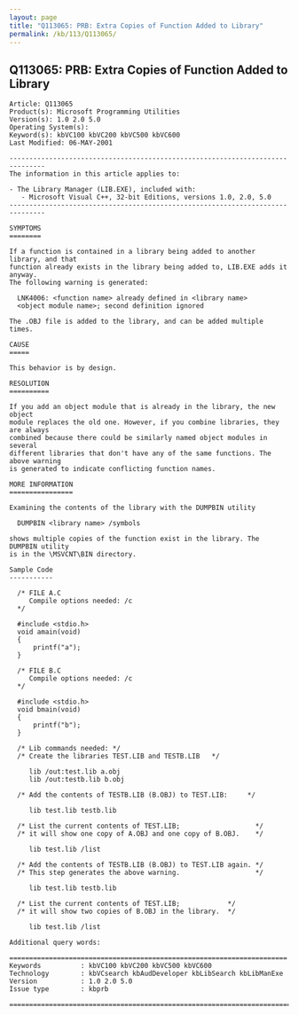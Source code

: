 ```yaml
---
layout: page
title: "Q113065: PRB: Extra Copies of Function Added to Library"
permalink: /kb/113/Q113065/
---
```


## Q113065: PRB: Extra Copies of Function Added to Library

	Article: Q113065
	Product(s): Microsoft Programming Utilities
	Version(s): 1.0 2.0 5.0
	Operating System(s): 
	Keyword(s): kbVC100 kbVC200 kbVC500 kbVC600
	Last Modified: 06-MAY-2001
	
	-------------------------------------------------------------------------------
	The information in this article applies to:
	
	- The Library Manager (LIB.EXE), included with:
	   - Microsoft Visual C++, 32-bit Editions, versions 1.0, 2.0, 5.0 
	-------------------------------------------------------------------------------
	
	SYMPTOMS
	========
	
	If a function is contained in a library being added to another library, and that
	function already exists in the library being added to, LIB.EXE adds it anyway.
	The following warning is generated:
	
	  LNK4006: <function name> already defined in <library name>
	  <object module name>; second definition ignored
	
	The .OBJ file is added to the library, and can be added multiple times.
	
	CAUSE
	=====
	
	This behavior is by design.
	
	RESOLUTION
	==========
	
	If you add an object module that is already in the library, the new object
	module replaces the old one. However, if you combine libraries, they are always
	combined because there could be similarly named object modules in several
	different libraries that don't have any of the same functions. The above warning
	is generated to indicate conflicting function names.
	
	MORE INFORMATION
	================
	
	Examining the contents of the library with the DUMPBIN utility
	
	  DUMPBIN <library name> /symbols
	
	shows multiple copies of the function exist in the library. The DUMPBIN utility
	is in the \MSVCNT\BIN directory.
	
	Sample Code
	-----------
	
	  /* FILE A.C
	     Compile options needed: /c
	  */ 
	
	  #include <stdio.h>
	  void amain(void)
	  {
	      printf("a");
	  }
	
	  /* FILE B.C
	     Compile options needed: /c
	  */ 
	
	  #include <stdio.h>
	  void bmain(void)
	  {
	      printf("b");
	  }
	
	  /* Lib commands needed: */ 
	  /* Create the libraries TEST.LIB and TESTB.LIB   */ 
	
	     lib /out:test.lib a.obj
	     lib /out:testb.lib b.obj
	
	  /* Add the contents of TESTB.LIB (B.OBJ) to TEST.LIB:     */ 
	
	     lib test.lib testb.lib
	
	  /* List the current contents of TEST.LIB;                   */ 
	  /* it will show one copy of A.OBJ and one copy of B.OBJ.    */ 
	
	     lib test.lib /list
	
	  /* Add the contents of TESTB.LIB (B.OBJ) to TEST.LIB again. */ 
	  /* This step generates the above warning.                   */ 
	
	     lib test.lib testb.lib
	
	  /* List the current contents of TEST.LIB;            */ 
	  /* it will show two copies of B.OBJ in the library.  */ 
	
	     lib test.lib /list
	
	Additional query words:
	
	======================================================================
	Keywords          : kbVC100 kbVC200 kbVC500 kbVC600 
	Technology        : kbVCsearch kbAudDeveloper kbLibSearch kbLibManExe
	Version           : 1.0 2.0 5.0
	Issue type        : kbprb
	
	=============================================================================
	
